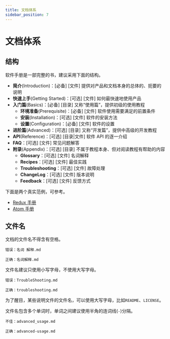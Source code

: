 ```yaml
---
title: 文档体系
sidebar_position: 7
---
```


# 文档体系

## 结构

软件手册是一部完整的书，建议采用下面的结构。

- **简介**(Introduction)：[必备] [文件] 提供对产品和文档本身的总体的、扼要的说明
- **快速上手**(Getting Started)：[可选] [文件] 如何最快速地使用产品
- **入门篇**(Basics)：[必备] [目录] 又称“使用篇”，提供初级的使用教程
  - **环境准备**(Prerequisite)：[必备] [文件] 软件使用需要满足的前置条件
  - **安装**(Installation)：[可选] [文件] 软件的安装方法
  - **设置**(Configuration)：[必备] [文件] 软件的设置
- **进阶篇**(Advanced)：[可选] [目录] 又称“开发篇”，提供中高级的开发教程
- **API**(Reference)：[可选] [目录|文件] 软件 API 的逐一介绍
- **FAQ**：[可选] [文件] 常见问题解答
- **附录**(Appendix)：[可选] [目录] 不属于教程本身、但对阅读教程有帮助的内容
  - **Glossary**：[可选] [文件] 名词解释
  - **Recipes**：[可选] [文件] 最佳实践
  - **Troubleshooting**：[可选] [文件] 故障处理
  - **ChangeLog**：[可选] [文件] 版本说明
  - **Feedback**：[可选] [文件] 反馈方式

下面是两个真实范例，可参考。

- [Redux 手册](https://redux.js.org/introduction/getting-started)
- [Atom 手册](http://flight-manual.atom.io/)

## 文件名

文档的文件名不得含有空格。

<!-- 文件名必须使用半角字符，不得使用全角字符。这也意味着，中文不能用于文件名。 -->

```
错误：名词 解释.md

正确：名词解释.md
```

文件名建议只使用小写字母，不使用大写字母。

```
错误：TroubleShooting.md

正确：troubleshooting.md
```

为了醒目，某些说明文件的文件名，可以使用大写字母，比如`README`、`LICENSE`。

文件名包含多个单词时，单词之间建议使用半角的连词线(`-`)分隔。

```
不佳：advanced_usage.md

正确：advanced-usage.md
```
